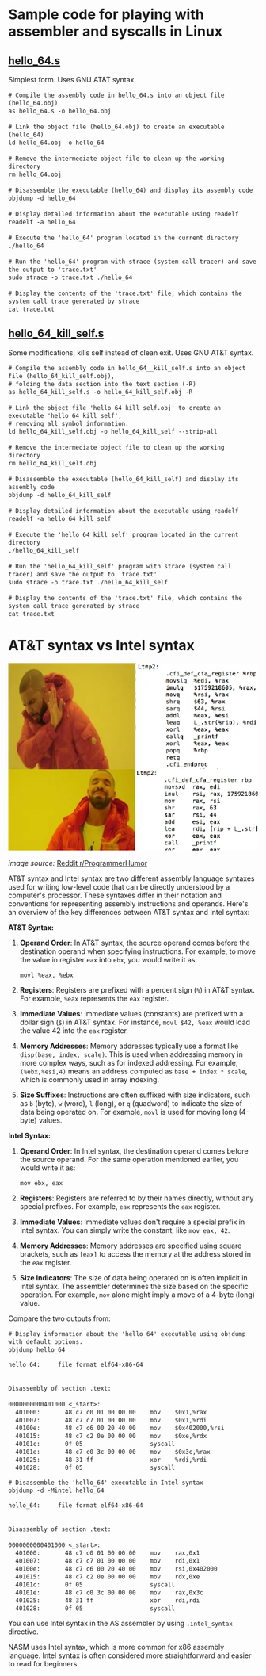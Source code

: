 # Sample code for playing with assembler and syscalls in Linux

## [hello_64.s](hello_64.s)
Simplest form. Uses GNU AT&T syntax.

```
# Compile the assembly code in hello_64.s into an object file (hello_64.obj)
as hello_64.s -o hello_64.obj

# Link the object file (hello_64.obj) to create an executable (hello_64)
ld hello_64.obj -o hello_64

# Remove the intermediate object file to clean up the working directory
rm hello_64.obj

# Disassemble the executable (hello_64) and display its assembly code
objdump -d hello_64

# Display detailed information about the executable using readelf
readelf -a hello_64

# Execute the 'hello_64' program located in the current directory
./hello_64

# Run the 'hello_64' program with strace (system call tracer) and save the output to 'trace.txt'
sudo strace -o trace.txt ./hello_64

# Display the contents of the 'trace.txt' file, which contains the system call trace generated by strace
cat trace.txt
```


## [hello_64_kill_self.s](hello_64_kill_self.s) 
Some modifications, kills self instead of clean exit. Uses GNU AT&T syntax.

```
# Compile the assembly code in hello_64__kill_self.s into an object file (hello_64_kill_self.obj),
# folding the data section into the text section (-R)
as hello_64_kill_self.s -o hello_64_kill_self.obj -R

# Link the object file 'hello_64_kill_self.obj' to create an executable 'hello_64_kill_self',
# removing all symbol information.
ld hello_64_kill_self.obj -o hello_64_kill_self --strip-all

# Remove the intermediate object file to clean up the working directory
rm hello_64_kill_self.obj

# Disassemble the executable (hello_64_kill_self) and display its assembly code
objdump -d hello_64_kill_self

# Display detailed information about the executable using readelf
readelf -a hello_64_kill_self

# Execute the 'hello_64_kill_self' program located in the current directory
./hello_64_kill_self

# Run the 'hello_64_kill_self' program with strace (system call tracer) and save the output to 'trace.txt'
sudo strace -o trace.txt ./hello_64_kill_self

# Display the contents of the 'trace.txt' file, which contains the system call trace generated by strace
cat trace.txt
```

# AT&T syntax vs Intel syntax

![](meme.webp)

*image source:* [Reddit r/ProgrammerHumor](https://www.reddit.com/r/ProgrammerHumor/comments/56fjm5/att_vs_intel_syntax/)


AT&T syntax and Intel syntax are two different assembly language syntaxes used for writing low-level code that can be directly understood by a computer's processor. These syntaxes differ in their notation and conventions for representing assembly instructions and operands. Here's an overview of the key differences between AT&T syntax and Intel syntax:

**AT&T Syntax:**

1. **Operand Order**: In AT&T syntax, the source operand comes before the destination operand when specifying instructions. For example, to move the value in register `eax` into `ebx`, you would write it as:
   ```
   movl %eax, %ebx
   ```

2. **Registers**: Registers are prefixed with a percent sign (`%`) in AT&T syntax. For example, `%eax` represents the `eax` register.

3. **Immediate Values**: Immediate values (constants) are prefixed with a dollar sign (`$`) in AT&T syntax. For instance, `movl $42, %eax` would load the value 42 into the `eax` register.

4. **Memory Addresses**: Memory addresses typically use a format like `disp(base, index, scale)`. This is used when addressing memory in more complex ways, such as for indexed addressing. For example, `(%ebx,%esi,4)` means an address computed as `base + index * scale`, which is commonly used in array indexing.

5. **Size Suffixes**: Instructions are often suffixed with size indicators, such as `b` (byte), `w` (word), `l` (long), or `q` (quadword) to indicate the size of data being operated on. For example, `movl` is used for moving long (4-byte) values.

**Intel Syntax:**

1. **Operand Order**: In Intel syntax, the destination operand comes before the source operand. For the same operation mentioned earlier, you would write it as:
   ```
   mov ebx, eax
   ```

2. **Registers**: Registers are referred to by their names directly, without any special prefixes. For example, `eax` represents the `eax` register.

3. **Immediate Values**: Immediate values don't require a special prefix in Intel syntax. You can simply write the constant, like `mov eax, 42`.

4. **Memory Addresses**: Memory addresses are specified using square brackets, such as `[eax]` to access the memory at the address stored in the `eax` register.

5. **Size Indicators**: The size of data being operated on is often implicit in Intel syntax. The assembler determines the size based on the specific operation. For example, `mov` alone might imply a move of a 4-byte (long) value.

Compare the two outputs from:
```
# Display information about the 'hello_64' executable using objdump with default options.
objdump hello_64
```

```
hello_64:     file format elf64-x86-64


Disassembly of section .text:

0000000000401000 <_start>:
  401000:       48 c7 c0 01 00 00 00    mov    $0x1,%rax
  401007:       48 c7 c7 01 00 00 00    mov    $0x1,%rdi
  40100e:       48 c7 c6 00 20 40 00    mov    $0x402000,%rsi
  401015:       48 c7 c2 0e 00 00 00    mov    $0xe,%rdx
  40101c:       0f 05                   syscall
  40101e:       48 c7 c0 3c 00 00 00    mov    $0x3c,%rax
  401025:       48 31 ff                xor    %rdi,%rdi
  401028:       0f 05                   syscall
```

```
# Disassemble the 'hello_64' executable in Intel syntax
objdump -d -Mintel hello_64
```
```
hello_64:     file format elf64-x86-64


Disassembly of section .text:

0000000000401000 <_start>:
  401000:       48 c7 c0 01 00 00 00    mov    rax,0x1
  401007:       48 c7 c7 01 00 00 00    mov    rdi,0x1
  40100e:       48 c7 c6 00 20 40 00    mov    rsi,0x402000
  401015:       48 c7 c2 0e 00 00 00    mov    rdx,0xe
  40101c:       0f 05                   syscall
  40101e:       48 c7 c0 3c 00 00 00    mov    rax,0x3c
  401025:       48 31 ff                xor    rdi,rdi
  401028:       0f 05                   syscall
```
  
You can use Intel syntax in the AS assembler by using `.intel_syntax` directive.

NASM uses Intel syntax, which is more common for x86 assembly language. Intel syntax is often considered more straightforward and easier to read for beginners.
